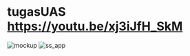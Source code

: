 # tugasUAS https://youtu.be/xj3iJfH_SkM
![mockup](https://user-images.githubusercontent.com/52731661/81151040-cb862580-8faa-11ea-9842-f63cccb683e4.png)
![ss_app](https://user-images.githubusercontent.com/52731661/81151077-d3de6080-8faa-11ea-8f84-ea2affe5b430.jpeg)

